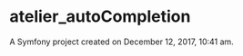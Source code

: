 atelier_autoCompletion
======================

A Symfony project created on December 12, 2017, 10:41 am.
